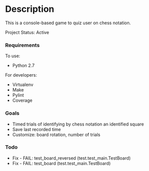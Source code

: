 # Description #

This is a console-based game to quiz user on chess notation.

Project Status: Active

### Requirements ###

To use:
* Python 2.7

For developers:
* Virtualenv
* Make
* Pylint
* Coverage

### Goals ###

* Timed trials of identifying by chess notation an identified square
* Save last recorded time
* Customize: board rotation, number of trials

### Todo ###

* Fix - FAIL: test_board_reversed (test.test_main.TestBoard)
* Fix - FAIL: test_board (test.test_main.TestBoard)

